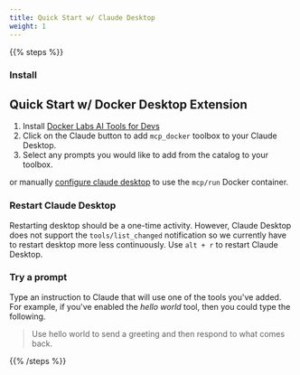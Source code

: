 ```yaml
---
title: Quick Start w/ Claude Desktop
weight: 1
---
```


{{% steps %}}

### Install

## Quick Start w/ Docker Desktop Extension

1. Install [Docker Labs AI Tools for Devs](https://open.docker.com/extensions/marketplace?extensionId=docker/labs-ai-tools-for-devs)
2. Click on the Claude button to add `mcp_docker` toolbox to your Claude Desktop.
3. Select any prompts you would like to add from the catalog to your toolbox.

or manually [configure claude desktop](../docs/claude-desktop) to use the `mcp/run` Docker container.

### Restart Claude Desktop

Restarting desktop should be a one-time activity. However, Claude
Desktop does not support the `tools/list_changed` notification so we
currently have to restart desktop more less continuously. Use `alt + r` to restart Claude Desktop.

### Try a prompt

Type an instruction to Claude that will use one of the tools you've added.
For example, if you've enabled the _hello world_ tool, then you could type the following.

> Use hello world to send a greeting and then respond to what comes back.

{{% /steps %}}
